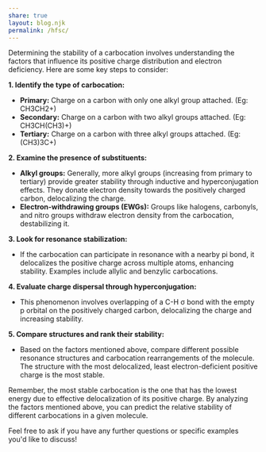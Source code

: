```yaml
---
share: true
layout: blog.njk
permalink: /hfsc/
---
```


Determining the stability of a carbocation involves understanding the factors that influence its positive charge distribution and electron deficiency. Here are some key steps to consider:

**1. Identify the type of carbocation:**
* **Primary:** Charge on a carbon with only one alkyl group attached. (Eg: CH3CH2+)
* **Secondary:** Charge on a carbon with two alkyl groups attached. (Eg: CH3CH(CH3)+)
* **Tertiary:** Charge on a carbon with three alkyl groups attached. (Eg: (CH3)3C+)

**2. Examine the presence of substituents:**
* **Alkyl groups:** Generally, more alkyl groups (increasing from primary to tertiary) provide greater stability through inductive and hyperconjugation effects. They donate electron density towards the positively charged carbon, delocalizing the charge.
* **Electron-withdrawing groups (EWGs):** Groups like halogens, carbonyls, and nitro groups withdraw electron density from the carbocation, destabilizing it.

**3. Look for resonance stabilization:**
* If the carbocation can participate in resonance with a nearby pi bond, it delocalizes the positive charge across multiple atoms, enhancing stability. Examples include allylic and benzylic carbocations.

**4. Evaluate charge dispersal through hyperconjugation:**
* This phenomenon involves overlapping of a C-H σ bond with the empty p orbital on the positively charged carbon, delocalizing the charge and increasing stability.

**5. Compare structures and rank their stability:**
* Based on the factors mentioned above, compare different possible resonance structures and carbocation rearrangements of the molecule. The structure with the most delocalized, least electron-deficient positive charge is the most stable.

Remember, the most stable carbocation is the one that has the lowest energy due to effective delocalization of its positive charge. By analyzing the factors mentioned above, you can predict the relative stability of different carbocations in a given molecule.

Feel free to ask if you have any further questions or specific examples you'd like to discuss!